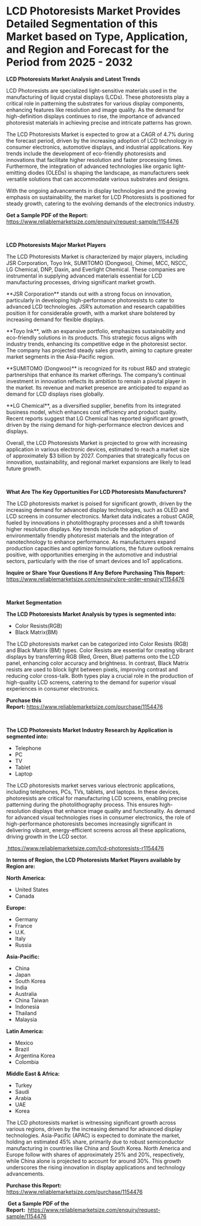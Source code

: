 <p><h1>LCD Photoresists Market Provides Detailed Segmentation of this Market based on Type, Application, and Region and Forecast for the Period from 2025 - 2032</h1></p><p><strong>LCD Photoresists Market Analysis and Latest Trends</strong></p>
<p><p>LCD Photoresists are specialized light-sensitive materials used in the manufacturing of liquid crystal displays (LCDs). These photoresists play a critical role in patterning the substrates for various display components, enhancing features like resolution and image quality. As the demand for high-definition displays continues to rise, the importance of advanced photoresist materials in achieving precise and intricate patterns has grown.</p><p>The LCD Photoresists Market is expected to grow at a CAGR of 4.7% during the forecast period, driven by the increasing adoption of LCD technology in consumer electronics, automotive displays, and industrial applications. Key trends include the development of eco-friendly photoresists and innovations that facilitate higher resolution and faster processing times. Furthermore, the integration of advanced technologies like organic light-emitting diodes (OLEDs) is shaping the landscape, as manufacturers seek versatile solutions that can accommodate various substrates and designs.</p><p>With the ongoing advancements in display technologies and the growing emphasis on sustainability, the market for LCD Photoresists is positioned for steady growth, catering to the evolving demands of the electronics industry.</p></p>
<p><strong>Get a Sample PDF of the Report:&nbsp;</strong> <a href="https://www.reliablemarketsize.com/enquiry/request-sample/1154476?utm_campaign=2756&utm_medium=2&utm_source=Github&utm_content=ia&utm_term=15042025&utm_id=lcd-photoresists">https://www.reliablemarketsize.com/enquiry/request-sample/1154476</a></p>
<p>&nbsp;</p>
<p><strong>LCD Photoresists Major Market Players</strong></p>
<p><p>The LCD Photoresists Market is characterized by major players, including JSR Corporation, Toyo Ink, SUMITOMO (Dongwoo), Chimei, MCC, NSCC, LG Chemical, DNP, Daxin, and Everlight Chemical. These companies are instrumental in supplying advanced materials essential for LCD manufacturing processes, driving significant market growth.</p><p>**JSR Corporation** stands out with a strong focus on innovation, particularly in developing high-performance photoresists to cater to advanced LCD technologies. JSR’s automation and research capabilities position it for considerable growth, with a market share bolstered by increasing demand for flexible displays. </p><p>**Toyo Ink**, with an expansive portfolio, emphasizes sustainability and eco-friendly solutions in its products. This strategic focus aligns with industry trends, enhancing its competitive edge in the photoresist sector. The company has projected steady sales growth, aiming to capture greater market segments in the Asia-Pacific region.</p><p>**SUMITOMO (Dongwoo)** is recognized for its robust R&D and strategic partnerships that enhance its market offerings. The company’s continual investment in innovation reflects its ambition to remain a pivotal player in the market. Its revenue and market presence are anticipated to expand as demand for LCD displays rises globally.</p><p>**LG Chemical**, as a diversified supplier, benefits from its integrated business model, which enhances cost efficiency and product quality. Recent reports suggest that LG Chemical has reported significant growth, driven by the rising demand for high-performance electron devices and displays.</p><p>Overall, the LCD Photoresists Market is projected to grow with increasing application in various electronic devices, estimated to reach a market size of approximately $3 billion by 2027. Companies that strategically focus on innovation, sustainability, and regional market expansions are likely to lead future growth.</p></p>
<p>&nbsp;</p>
<p><strong>What Are The Key Opportunities For LCD Photoresists Manufacturers?</strong></p>
<p><p>The LCD photoresists market is poised for significant growth, driven by the increasing demand for advanced display technologies, such as OLED and LCD screens in consumer electronics. Market data indicates a robust CAGR, fueled by innovations in photolithography processes and a shift towards higher resolution displays. Key trends include the adoption of environmentally friendly photoresist materials and the integration of nanotechnology to enhance performance. As manufacturers expand production capacities and optimize formulations, the future outlook remains positive, with opportunities emerging in the automotive and industrial sectors, particularly with the rise of smart devices and IoT applications.</p></p>
<p><strong>Inquire or Share Your Questions If Any Before Purchasing This Report:</strong> <a href="https://www.reliablemarketsize.com/enquiry/pre-order-enquiry/1154476?utm_campaign=2756&utm_medium=2&utm_source=Github&utm_content=ia&utm_term=15042025&utm_id=lcd-photoresists">https://www.reliablemarketsize.com/enquiry/pre-order-enquiry/1154476</a></p>
<p>&nbsp;</p>
<p><strong>Market Segmentation</strong></p>
<p><strong>The LCD Photoresists Market Analysis by types is segmented into:</strong></p>
<p><ul><li>Color Resists(RGB)</li><li>Black Matrix(BM)</li></ul></p>
<p><p>The LCD photoresists market can be categorized into Color Resists (RGB) and Black Matrix (BM) types. Color Resists are essential for creating vibrant displays by transferring RGB (Red, Green, Blue) patterns onto the LCD panel, enhancing color accuracy and brightness. In contrast, Black Matrix resists are used to block light between pixels, improving contrast and reducing color cross-talk. Both types play a crucial role in the production of high-quality LCD screens, catering to the demand for superior visual experiences in consumer electronics.</p></p>
<p><strong>Purchase this Report:&nbsp;</strong><a href="https://www.reliablemarketsize.com/purchase/1154476?utm_campaign=2756&utm_medium=2&utm_source=Github&utm_content=ia&utm_term=15042025&utm_id=lcd-photoresists">https://www.reliablemarketsize.com/purchase/1154476</a></p>
<p>&nbsp;</p>
<p><strong>The LCD Photoresists Market Industry Research by Application is segmented into:</strong></p>
<p><ul><li>Telephone</li><li>PC</li><li>TV</li><li>Tablet</li><li>Laptop</li></ul></p>
<p><p>The LCD photoresists market serves various electronic applications, including telephones, PCs, TVs, tablets, and laptops. In these devices, photoresists are critical for manufacturing LCD screens, enabling precise patterning during the photolithography process. This ensures high-resolution displays that enhance image quality and functionality. As demand for advanced visual technologies rises in consumer electronics, the role of high-performance photoresists becomes increasingly significant in delivering vibrant, energy-efficient screens across all these applications, driving growth in the LCD sector.</p></p>
<p><a href="https://www.reliablemarketsize.com/lcd-photoresists-r1154476?utm_campaign=2756&utm_medium=2&utm_source=Github&utm_content=ia&utm_term=15042025&utm_id=lcd-photoresists">&nbsp;https://www.reliablemarketsize.com/lcd-photoresists-r1154476</a></p>
<p><strong>In terms of Region, the LCD Photoresists Market Players available by Region are:</strong></p>
<p>
    <p> <strong> North America: </strong>
        <ul>
            <li>United States</li>
            <li>Canada</li>
        </ul>
        </p> 
    <p> <strong> Europe: </strong>
        <ul>
            <li>Germany</li>
            <li>France</li>
            <li>U.K.</li>
            <li>Italy</li>
            <li>Russia</li>
        </ul>
        </p> 
    <p> <strong> Asia-Pacific: </strong>
        <ul>
            <li>China</li>
            <li>Japan</li>
            <li>South Korea</li>
            <li>India</li>
            <li>Australia</li>
            <li>China Taiwan</li>
            <li>Indonesia</li>
            <li>Thailand</li>
            <li>Malaysia</li>
        </ul>
        </p> 
    <p> <strong> Latin America: </strong>
        <ul>
            <li>Mexico</li>
            <li>Brazil</li>
            <li>Argentina Korea</li>
            <li>Colombia</li>
        </ul>
        </p> 
    <p> <strong> Middle East & Africa: </strong>
        <ul>
            <li>Turkey</li>
            <li>Saudi</li>
            <li>Arabia</li>
            <li>UAE</li>
            <li>Korea</li>
        </ul>
    </p>
    </p>
<p><p>The LCD photoresists market is witnessing significant growth across various regions, driven by the increasing demand for advanced display technologies. Asia-Pacific (APAC) is expected to dominate the market, holding an estimated 45% share, primarily due to robust semiconductor manufacturing in countries like China and South Korea. North America and Europe follow with shares of approximately 25% and 20%, respectively, while China alone is projected to account for around 30%. This growth underscores the rising innovation in display applications and technology advancements.</p></p>
<p><strong>Purchase this Report: </strong><a href="https://www.reliablemarketsize.com/purchase/1154476?utm_campaign=2756&utm_medium=2&utm_source=Github&utm_content=ia&utm_term=15042025&utm_id=lcd-photoresists">https://www.reliablemarketsize.com/purchase/1154476</a></p>
<p>&nbsp;<strong>Get a Sample PDF of the Report:&nbsp;&nbsp;</strong><a href="https://www.reliablemarketsize.com/enquiry/request-sample/1154476?utm_campaign=2756&utm_medium=2&utm_source=Github&utm_content=ia&utm_term=15042025&utm_id=lcd-photoresists">https://www.reliablemarketsize.com/enquiry/request-sample/1154476</a></p>
<p><strong></strong></p>
<p><p></p><p></p><p></p></p>